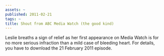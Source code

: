 ```yaml
---
assets: ~
published: 2011-02-21
tags: ~
title: Shout from ABC Media Watch (the good kind)
---
```

Leslie breaths a sign of relief as her first appearance on Media Watch is for no more serious infraction than a mild case of bleeding heart. For details, you have to download the 21 February 2011 episode. 
